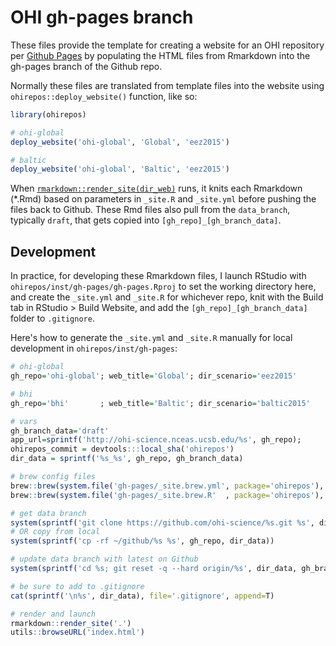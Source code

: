 # OHI gh-pages branch

These files provide the template for creating a website for an OHI repository per [Github Pages](http://pages.github.com) by populating the HTML files from Rmarkdown into the gh-pages branch of the Github repo.

Normally these files are translated from template files into the website using `ohirepos::deploy_website()` function, like so:

```r
library(ohirepos)

# ohi-global
deploy_website('ohi-global', 'Global', 'eez2015')

# baltic
deploy_website('ohi-global', 'Baltic', 'eez2015')
```

When [`rmarkdown::render_site(dir_web)`](http://rmarkdown.rstudio.com/rmarkdown_websites.html) runs, it knits each Rmarkdown (*.Rmd) based on parameters in `_site.R` and `_site.yml` before pushing the files back to Github. These Rmd files also pull from the `data_branch`, typically `draft`, that gets copied into `[gh_repo]_[gh_branch_data]`. 

## Development

In practice, for developing these Rmarkdown files, I launch RStudio with `ohirepos/inst/gh-pages/gh-pages.Rproj` to set the working directory here, and create the `_site.yml` and `_site.R` for whichever repo, knit with the Build tab in RStudio > Build Website, and add the `[gh_repo]_[gh_branch_data]` folder to `.gitignore`.

Here's how to generate the `_site.yml` and `_site.R` manually for local development in `ohirepos/inst/gh-pages`:

```r
# ohi-global
gh_repo='ohi-global'; web_title='Global'; dir_scenario='eez2015'

# bhi
gh_repo='bhi'       ; web_title='Baltic'; dir_scenario='baltic2015'

# vars
gh_branch_data='draft'
app_url=sprintf('http://ohi-science.nceas.ucsb.edu/%s', gh_repo); 
ohirepos_commit = devtools:::local_sha('ohirepos')
dir_data = sprintf('%s_%s', gh_repo, gh_branch_data)

# brew config files
brew::brew(system.file('gh-pages/_site.brew.yml', package='ohirepos'), '_site.yml')
brew::brew(system.file('gh-pages/_site.brew.R'  , package='ohirepos'), '_site.R'  )

# get data branch 
system(sprintf('git clone https://github.com/ohi-science/%s.git %s', dir_data))
# OR copy from local
system(sprintf('cp -rf ~/github/%s %s', gh_repo, dir_data))

# update data branch with latest on Github
system(sprintf('cd %s; git reset -q --hard origin/%s', dir_data, gh_branch_data))

# be sure to add to .gitignore
cat(sprintf('\n%s', dir_data), file='.gitignore', append=T)

# render and launch
rmarkdown::render_site('.')
utils::browseURL('index.html')
```

